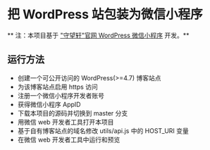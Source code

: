# 把 WordPress 站包装为微信小程序

** 注：本项目基于 ["守望轩"官网 WordPress 微信小程序](https://github.com/iamxjb/winxin-app-watch-life.net) 开发。**

## 运行方法

- 创建一个可公开访问的 WordPress(>=4.7) 博客站点
- 为该博客站点启用 https 访问
- 注册一个微信小程序开发者账号
- 获得微信小程序 AppID
- 下载本项目的源码并切换到 master 分支
- 用微信 web 开发者工具打开本项目
- 基于自有博客站点的域名修改 utils/api.js 中的 HOST_URI 变量
- 在微信 web 开发者工具中运行和预览


